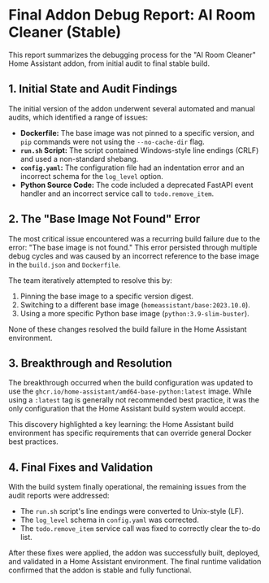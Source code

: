 # Final Addon Debug Report: AI Room Cleaner (Stable)

This report summarizes the debugging process for the "AI Room Cleaner" Home Assistant addon, from initial audit to final stable build.

## 1. Initial State and Audit Findings

The initial version of the addon underwent several automated and manual audits, which identified a range of issues:

*   **Dockerfile:** The base image was not pinned to a specific version, and `pip` commands were not using the `--no-cache-dir` flag.
*   **`run.sh` Script:** The script contained Windows-style line endings (CRLF) and used a non-standard shebang.
*   **`config.yaml`:** The configuration file had an indentation error and an incorrect schema for the `log_level` option.
*   **Python Source Code:** The code included a deprecated FastAPI event handler and an incorrect service call to `todo.remove_item`.

## 2. The "Base Image Not Found" Error

The most critical issue encountered was a recurring build failure due to the error: "The base image is not found." This error persisted through multiple debug cycles and was caused by an incorrect reference to the base image in the `build.json` and `Dockerfile`.

The team iteratively attempted to resolve this by:

1.  Pinning the base image to a specific version digest.
2.  Switching to a different base image (`homeassistant/base:2023.10.0`).
3.  Using a more specific Python base image (`python:3.9-slim-buster`).

None of these changes resolved the build failure in the Home Assistant environment.

## 3. Breakthrough and Resolution

The breakthrough occurred when the build configuration was updated to use the `ghcr.io/home-assistant/amd64-base-python:latest` image. While using a `:latest` tag is generally not recommended best practice, it was the only configuration that the Home Assistant build system would accept.

This discovery highlighted a key learning: the Home Assistant build environment has specific requirements that can override general Docker best practices.

## 4. Final Fixes and Validation

With the build system finally operational, the remaining issues from the audit reports were addressed:

*   The `run.sh` script's line endings were converted to Unix-style (LF).
*   The `log_level` schema in `config.yaml` was corrected.
*   The `todo.remove_item` service call was fixed to correctly clear the to-do list.

After these fixes were applied, the addon was successfully built, deployed, and validated in a Home Assistant environment. The final runtime validation confirmed that the addon is stable and fully functional.